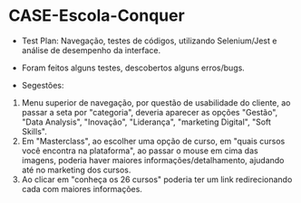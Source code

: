 # CASE-Escola-Conquer

- Test Plan: Navegação, testes de códigos, utilizando Selenium/Jest e análise de desempenho da interface.
- Foram feitos alguns testes, descobertos alguns erros/bugs.

- Segestões:
1. Menu superior de navegação, por questão de usabilidade do cliente, ao passar a seta por "categoria", deveria aparecer as opções "Gestão", "Data Analysis", "Inovação", "Liderança", "marketing Digital", "Soft Skills".
2. Em "Masterclass", ao escolher uma opção de curso, em "quais cursos você encontra na plataforma", ao passar o mouse em cima das imagens, poderia haver maiores informações/detalhamento, ajudando até no marketing dos cursos. 
3. Ao clicar em "conheça os 26 cursos" poderia ter um link redirecionando cada com maiores informações.
